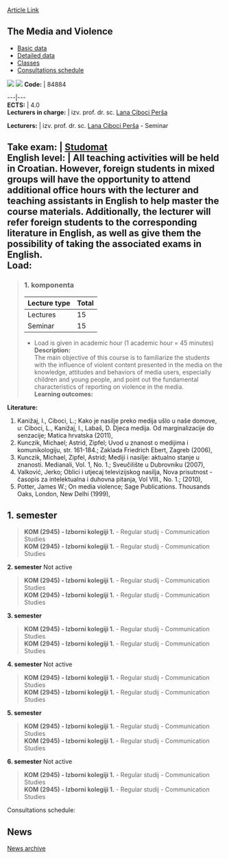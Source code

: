 [Article Link](https://www.fhs.hr/en/course/tmav)

## The Media and Violence
  * [Basic data](https://www.fhs.hr/en/course/tmav#v1id-523843_220992_1_0 "Basic data")
  * [Detailed data](https://www.fhs.hr/en/course/tmav#v1id-523843_220992_1_1 "Detailed data")
  * [Classes](https://www.fhs.hr/en/course/tmav#v1id-523843_220992_1_2 "Classes")
  * [Consultations schedule](https://www.fhs.hr/en/course/tmav#v1id-523843_220992_1_3 "Consultations schedule")


[![](https://www.fhs.hr/img/flags/gif/hr.gif)](https://www.fhs.hr/predmet/min) [![](https://www.fhs.hr/img/flags/gif/gb.gif)](https://www.fhs.hr/en/course/tmav)
**Code:** |  84884  
  
---|---  
**ECTS:** |  4.0   
**Lecturers in charge:** |  izv. prof. dr. sc. [Lana Ciboci Perša](https://www.fhs.hr/staff/lana.ciboci_persa)   
  
**Lecturers:** |  izv. prof. dr. sc. [Lana Ciboci Perša](https://www.fhs.hr/djelatnik/lana.ciboci_persa) - Seminar  
  
**Take exam:** |  [Studomat](http://www.isvu.hr/studomat)  
**English level:** |  All teaching activities will be held in Croatian. However, foreign students in mixed groups will have the opportunity to attend additional office hours with the lecturer and teaching assistants in English to help master the course materials. Additionally, the lecturer will refer foreign students to the corresponding literature in English, as well as give them the possibility of taking the associated exams in English.   
**Load:**  
---  
> ### 1. komponenta
> | Lecture type | Total  
> ---|---  
> Lectures | 15  
> Seminar | 15  
> * Load is given in academic hour (1 academic hour = 45 minutes)   
**Description:**  
> The main objective of this course is to familiarize the students with the influence of violent content presented in the media on the knowledge, attitudes and behaviors of media users, especially children and young people, and point out the fundamental characteristics of reporting on violence in the media.  
**Learning outcomes:**  

  
**Literature:**  
  1. Kanižaj, I., Ciboci, L.; Kako je nasilje preko medija ušlo u naše domove, u: Ciboci, L., Kanižaj, I., Labaš, D. Djeca medija. Od marginalizacije do senzacije; Matica hrvatska (2011), 
  2. Kunczik, Michael; Astrid, Zipfel; Uvod u znanost o medijima i komunikologiju, str. 161-184.; Zaklada Friedrich Ebert, Zagreb (2006), 
  3. Kunczik, Michael, Zipfel, Astrid; Mediji i nasilje: aktualno stanje u znanosti. Medianali, Vol. 1, No. 1.; Sveučilište u Dubrovniku (2007), 
  4. Valković, Jerko; Oblici i utjecaj televizijskog nasilja, Nova prisutnost - časopis za intelektualna i duhovna pitanja, Vol VIII., No. 1.; (2010), 
  5. Potter, James W.; On media violence; Sage Publications. Thousands Oaks, London, New Delhi (1999), 

  
**1. semester**  
---  
> **KOM (2945) - Izborni kolegiji 1.** - Regular studij - Communication Studies  
>  **KOM (2945) - Izborni kolegiji 1.** - Regular studij - Communication Studies  
>   
  
**2. semester** Not active  
> **KOM (2945) - Izborni kolegiji 1.** - Regular studij - Communication Studies  
>  **KOM (2945) - Izborni kolegiji 1.** - Regular studij - Communication Studies  
>   
  
**3. semester**  
> **KOM (2945) - Izborni kolegiji 1.** - Regular studij - Communication Studies  
>  **KOM (2945) - Izborni kolegiji 1.** - Regular studij - Communication Studies  
>   
  
**4. semester** Not active  
> **KOM (2945) - Izborni kolegiji 1.** - Regular studij - Communication Studies  
>  **KOM (2945) - Izborni kolegiji 1.** - Regular studij - Communication Studies  
>   
  
**5. semester**  
> **KOM (2945) - Izborni kolegiji 1.** - Regular studij - Communication Studies  
>  **KOM (2945) - Izborni kolegiji 1.** - Regular studij - Communication Studies  
>   
  
**6. semester** Not active  
> **KOM (2945) - Izborni kolegiji 1.** - Regular studij - Communication Studies  
>  **KOM (2945) - Izborni kolegiji 1.** - Regular studij - Communication Studies  
>   
Consultations schedule: 


## News
[News archive](https://www.fhs.hr/en/course/tmav?@=20pmg#news_77657 "News archive")
